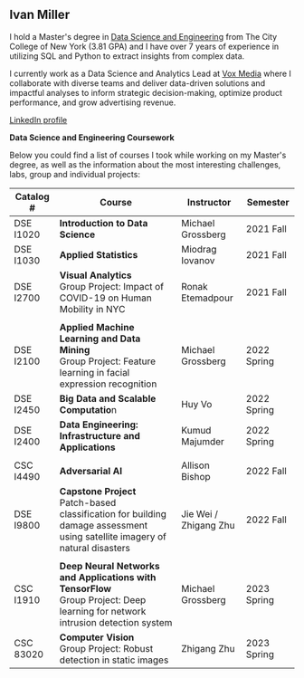 ## Ivan Miller

I hold a Master's degree in [Data Science and Engineering](https://www.ccny.cuny.edu/dse) from The City College of New York (3.81 GPA) and I have over 7 years of experience in utilizing SQL and Python to extract insights from complex data.

I currently work as  a Data Science and Analytics Lead at [Vox Media](https://corp.voxmedia.com/) where I collaborate with diverse teams and deliver data-driven solutions and impactful analyses to inform strategic decision-making, optimize product performance, and grow advertising revenue.

[LinkedIn profile](https://www.linkedin.com/in/ivan-miller/)


**Data Science and Engineering Coursework**

Below you could find a list of courses I took while working on my Master's degree, as well as the information about the most interesting challenges, labs, group and individual projects:


| Catalog #	| Course  							                | 	Instructor       | Semester  |
| --------- | --------------------------------------| -------------------| --------  |
| DSE I1020	| **Introduction to Data Science**      | Michael Grossberg  | 2021 Fall |
| DSE I1030	| **Applied Statistics**	                  | Miodrag Iovanov		 | 2021 Fall |	
| DSE I2700	| **Visual Analytics**	</br> Group Project: Impact of COVID-19 on Human Mobility in NYC                    | Ronak Etemadpour   | 2021 Fall |
|  |
| DSE I2100	| **Applied Machine Learning and Data Mining** </br> Group Project: Feature learning in facial expression recognition |	Michael Grossberg | 2022 Spring | 
| DSE I2450	| **Big Data and Scalable Computatio**n                 | Huy Vo            | 2022 Spring | 
| DSE I2400	| **Data Engineering: Infrastructure and Applications**	| Kumud Majumder    | 2022 Spring | 
|  |	
| CSC I4490	| **Adversarial AI** | Allison Bishop | 2022 Fall |
| DSE I9800	| **Capstone Project** </br> Patch-based classification for building damage assessment using satellite imagery of natural disasters |	Jie Wei /</br> Zhigang Zhu | 2022 Fall |
|  |	
| CSC I1910 |	**Deep Neural Networks and Applications with TensorFlow**</br> Group Project: Deep learning for network intrusion detection system |	Michael Grossberg | 2023 Spring |
| CSC 83020	| **Computer Vision**	</br> Group Project: Robust detection in static images                                      | Zhigang Zhu       | 2023 Spring |